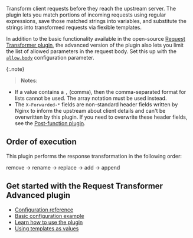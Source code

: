 Transform client requests before they reach the upstream server. The plugin lets you match portions of incoming requests using regular expressions, save those matched strings into variables, and substitute the strings into transformed requests via flexible templates.

In addition to the basic functionality available in the open-source [Request Transformer plugin](/hub/kong-inc/request-transformer/), 
the advanced version of the plugin also lets you limit the list of allowed parameters in the request body.
Set this up with the [`allow.body`](/hub/kong-inc/request-transformer-advanced/configuration/#config-allow-body) configuration parameter.

{:.note}
> **Notes**:
* If a value contains a `,` (comma), then the comma-separated format for lists cannot be used. The array
notation must be used instead.
* The `X-Forwarded-*` fields are non-standard header fields written by Nginx to inform the upstream about client details and can't be overwritten by this plugin. 
If you need to overwrite these header fields, see the [Post-function plugin](/hub/kong-inc/post-function/how-to/).

## Order of execution

This plugin performs the response transformation in the following order:

remove → rename → replace → add → append

## Get started with the Request Transformer Advanced plugin

* [Configuration reference](/hub/kong-inc/request-transformer-advanced/configuration/)
* [Basic configuration example](/hub/kong-inc/request-transformer-advanced/how-to/basic-example/)
* [Learn how to use the plugin](/hub/kong-inc/request-transformer-advanced/how-to/)
* [Using templates as values](/hub/kong-inc/request-transformer-advanced/how-to/templates/)
